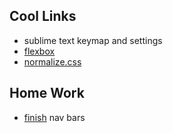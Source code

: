 ## Cool Links
* sublime text keymap and settings
* [flexbox](https://css-tricks.com/snippets/css/a-guide-to-flexbox/)
* [normalize.css](https://necolas.github.io/normalize.css/)

## Home Work
* [finish](https://medium.com/flexbox-and-grids/the-most-popular-navigation-bars-created-with-flexbox-6c0f59f55686) nav bars